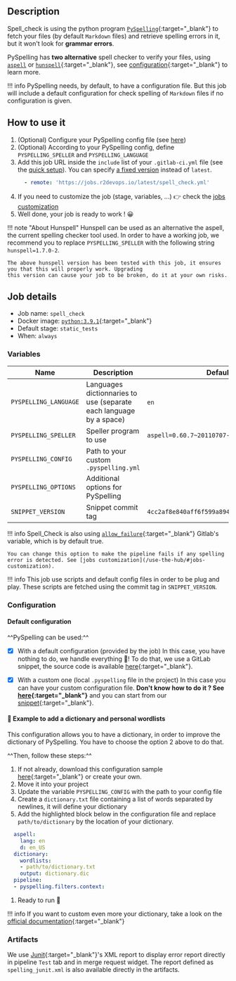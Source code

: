 ## Description

Spell_check is using the python program [`PySpelling`](https://github.com/facelessuser/pyspelling/){:target="_blank"} to fetch your files (by default `Markdown` files)
 and retrieve spelling errors in it, but it won't look for **grammar errors**.

PySpelling has **two alternative** spell checker to verify your files, using [`aspell`](http://aspell.net/) or [`hunspell`](https://hunspell.github.io/){:target="_blank"},
see [configuration](https://facelessuser.github.io/pyspelling/configuration/){:target="_blank"} to learn more.

!!! info
    PySpelling needs, by default, to have a configuration file. But this job will include a default configuration
    for check spelling of `Markdown` files if no configuration is given.

## How to use it

1. (Optional) Configure your PySpelling config file (see [here](#configuration))
2. (Optional) According to your PySpelling config, define `PYSPELLING_SPELLER` and `PYSPELLING_LANGUAGE`
1. Add this job URL inside the `include` list of your `.gitlab-ci.yml` file (see the [quick setup](/use-the-hub/#quick-setup)). You can specify [a fixed version](#changelog) instead of `latest`.
    ```yaml
      - remote: 'https://jobs.r2devops.io/latest/spell_check.yml'
    ```
4. If you need to customize the job (stage, variables, ...) 👉 check the [jobs
   customization](/use-the-hub/#jobs-customization)
5. Well done, your job is ready to work ! 😀

!!! note "About Hunspell"
    Hunspell can be used as an alternative the aspell, the current spelling checker tool used. In order to have
    a working job, we recommend you to replace `PYSPELLING_SPELLER` with the following string `hunspell=1.7.0-2`.

    The above hunspell version has been tested with this job, it ensures you that this will properly work. Upgrading
    this version can cause your job to be broken, do it at your own risks.

## Job details

* Job name: `spell_check`
* Docker image:
[`python:3.9.1`](https://hub.docker.com/_/python/){:target="_blank"}
* Default stage: `static_tests`
* When: `always`

### Variables

| Name | Description | Default |
| ---- | ----------- | ------- |
| `PYSPELLING_LANGUAGE` <img width=100/> | Languages dictionnaries to use (separate each language by a space) <img width=175/>| `en` <img width=100/>|
| `PYSPELLING_SPELLER`  | Speller program to use | `aspell=0.60.7~20110707-6` |
| `PYSPELLING_CONFIG`  | Path to your custom `.pyspelling.yml` | ` ` |
| `PYSPELLING_OPTIONS`  | Additional options for PySpelling | ` ` |
| `SNIPPET_VERSION` | Snippet commit tag | `4cc2af8e840aff6f599a894351de62c9b29ddc69` |

!!! info
    Spell_Check is also using [`allow_failure`](https://docs.gitlab.com/ee/ci/yaml/#allow_failure){:target="_blank"} Gitlab's variable,
    which is by default true.

    You can change this option to make the pipeline fails if any spelling error is detected. See [jobs customization](/use-the-hub/#jobs-customization).

!!! info
    This job use scripts and default config files in order to be plug and play. These scripts are fetched
    using the commit tag in `SNIPPET_VERSION`.

### Configuration

#### Default configuration


^^PySpelling can be used:^^

- [x] With a default configuration (provided by the job)
In this case, you have nothing to do, we handle everything 🤝! To do that, we use a GitLab snippet, the source code is available [here](https://gitlab.com/r2devops/hub/-/snippets/2078950){:target="_blank"}.

- [x] With a custom one (local `.pyspelling` file in the project)
In this case you can have your custom configuration file. **Don't know how to do it ?
See [here](https://facelessuser.github.io/pyspelling/configuration/){:target="_blank"}** and you can start from our
[snippet](https://gitlab.com/r2devops/hub/-/snippets/2078950/raw/master/.pyspelling.yml){:target="_blank"}.

#### 📖 Example to add a dictionary and personal wordlists
This configuration allows you to have a dictionary, in order to improve the dictionary of PySpelling.
You have to choose the option 2 above to do that.

^^Then, follow these steps:^^

1. If not already, download this configuration sample [here](https://gitlab.com/r2devops/hub/-/snippets/2078950/raw/master/.pyspelling.yml){:target="_blank"} or create your own.
1. Move it into your project
1. Update the variable `PYSPELLING_CONFIG` with the path to your config file
1. Create a `dictionary.txt` file containing a list of words separated by newlines, it will define your dictionary
1. Add the highlighted block below in the configuration file and
   replace `path/to/dictionary` by the location of your dictionary.
```{.yaml linenums="10" hl_lines="3 4 5 6 7"}
  aspell:
    lang: en
    d: en_US
  dictionary:
    wordlists:
    - path/to/dictionary.txt
    output: dictionary.dic
  pipeline:
  - pyspelling.filters.context:
```
1. Ready to run 🚀

!!! info
    If you want to custom even more your dictionary, take a look on the [official documentation](https://facelessuser.github.io/pyspelling/configuration/#dictionaries-and-personal-wordlists){:target="_blank"}



### Artifacts

We use [Junit](https://junit.org/junit5/){:target="_blank"}'s XML report to display error report
directly in pipeline `Test` tab and in merge request widget.
The report defined as `spelling_junit.xml` is also available directly in the artifacts.
